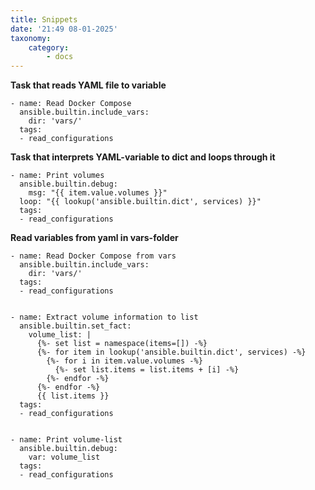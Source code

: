 ```yaml
---
title: Snippets
date: '21:49 08-01-2025'
taxonomy:
    category:
        - docs
---
```


**Task that reads YAML file to variable**

    - name: Read Docker Compose
      ansible.builtin.include_vars:
        dir: 'vars/'
      tags:
      - read_configurations

**Task that interprets YAML-variable to dict and loops through it**

    - name: Print volumes
      ansible.builtin.debug:
        msg: "{{ item.value.volumes }}"
      loop: "{{ lookup('ansible.builtin.dict', services) }}"
      tags:
      - read_configurations

**Read variables from yaml in vars-folder**

    - name: Read Docker Compose from vars
      ansible.builtin.include_vars:
        dir: 'vars/'
      tags:
      - read_configurations


    - name: Extract volume information to list
      ansible.builtin.set_fact:
        volume_list: |
          {%- set list = namespace(items=[]) -%}
          {%- for item in lookup('ansible.builtin.dict', services) -%}
            {%- for i in item.value.volumes -%}
              {%- set list.items = list.items + [i] -%}
            {%- endfor -%}
          {%- endfor -%}
          {{ list.items }}
      tags:
      - read_configurations


    - name: Print volume-list
      ansible.builtin.debug:
        var: volume_list
      tags:
      - read_configurations